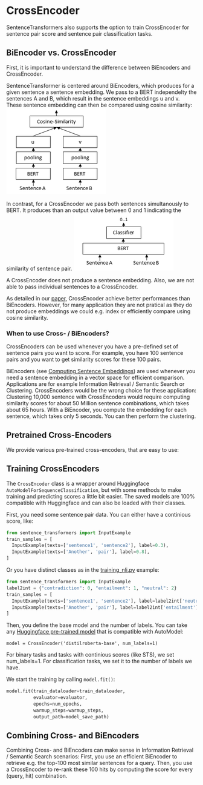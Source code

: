 # CrossEncoder
SentenceTransformers also supports the option to train CrossEncoder for sentence pair score and sentence pair classification tasks.


## BiEncoder vs. CrossEncoder

First, it is important to understand the difference between BiEncoders and CrossEncoder.

SentenceTransformer is centered around BiEncoders, which produces for a given sentence a sentence embedding. We pass to a BERT independelty the sentences A and B, which result in the sentence embeddings u and v. These sentence embedding can then be compared using cosine similarity:
![BiEncoder](https://raw.githubusercontent.com/UKPLab/sentence-transformers/master/docs/img/BiEncoder.png)


In contrast, for a CrossEncoder  we pass both sentences simultanously to BERT. It produces than an output value between 0 and 1 indicating the similarity of sentence pair. 
![CrossEncoder](https://raw.githubusercontent.com/UKPLab/sentence-transformers/master/docs/img/CrossEncoder.png)

A CrossEncoder does not produce a sentence embedding. Also, we are not able to pass individual sentences to a CrossEncoder.

As detailed in our [paper](https://arxiv.org/abs/1908.10084), CrossEncoder achieve better performances than BiEncoders. However, for many application they are not pratical as they do not produce embeddings we could e.g. index or efficiently compare using cosine similarity.


### When to use Cross- / BiEncoders?

CrossEncoders can be used whenever you have a pre-defined set of sentence pairs you want to score. For example, you have 100 sentence pairs and you want to get similarity scores for these 100 pairs.


BiEncoders (see [Computing Sentence Embeddings](https://www.sbert.net/docs/usage/computing_sentence_embeddings.html)) are used whenever you need a sentence embedding in a vector space for efficient comparison. Applications are for example Information Retrieval / Semantic Search or Clustering. CrossEncoders would be the wrong choice for these application: Clustering 10,000 sentence with CrossEncoders would require computing similarity scores for about 50 Million sentence combinations, which takes about 65 hours. With a BiEncoder, you compute the embedding for each sentence, which takes only 5 seconds. You can then perform the clustering.


## Pretrained Cross-Encoders
We provide various pre-trained cross-encoders, that are easy to use:




## Training CrossEncoders

The `CrossEncoder` class is a wrapper around Huggingface `AutoModelForSequenceClassification`, but with some methods to make training and predicting scores a little bit easier. The saved models are 100% compatible with Huggingface and can also be loaded with their classes.

First, you need some sentence pair data. You can either have a continious score, like:
```python
from sentence_transformers import InputExample
train_samples = [
  InputExample(texts=['sentence1', 'sentence2'], label=0.3),
  InputExample(texts=['Another', 'pair'], label=0.8),
]
```

Or you have distinct classes as in the [training_nli.py](training_nli.py) example:
```python
from sentence_transformers import InputExample
label2int = {"contradiction": 0, "entailment": 1, "neutral": 2}
train_samples = [
  InputExample(texts=['sentence1', 'sentence2'], label=label2int['neutral']),
  InputExample(texts=['Another', 'pair'], label=label2int['entailment']),
]
```

Then, you define the base model and the number of labels. You can take any [Huggingface pre-trained model](https://huggingface.co/transformers/pretrained_models.html) that is compatible with AutoModel:
```
model = CrossEncoder('distilroberta-base', num_labels=1)
```

For binary tasks and tasks with continious scores (like STS), we set num_labels=1. For classification tasks, we set it to the number of labels we have.

We start the training by calling `model.fit()`:
```python
model.fit(train_dataloader=train_dataloader,
          evaluator=evaluator,
          epochs=num_epochs,
          warmup_steps=warmup_steps,
          output_path=model_save_path)
```


## Combining Cross- and BiEncoders
Combining Cross- and BiEncoders can make sense in Information Retrieval / Semantic Search scenarios: First, you use an efficient BiEncoder to retrieve e.g. the top-100 most similar sentences for a query. Then, you use a CrossEncoder to re-rank these 100 hits by computing the score for every (query, hit) combination.

